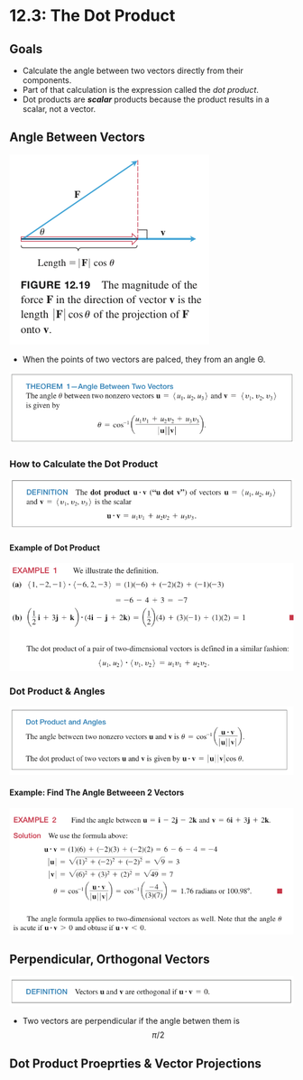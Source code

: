 # 12.3: The Dot Product

## Goals

* Calculate the angle between two vectors directly from their components.
* Part of that calculation is the expression called the _dot product_.
* Dot products are _**scalar**_ products because the product results in a scalar, not a vector.

## Angle Between Vectors

![](../../../.gitbook/assets/image%20%28264%29.png)

* When the points of two vectors are palced, they from an angle Θ.

![The numerator is just u &apos;dot&apos; v](../../../.gitbook/assets/image%20%28267%29.png)

### How to Calculate the Dot Product

![](../../../.gitbook/assets/image%20%28256%29.png)

#### Example of Dot Product

![](../../../.gitbook/assets/image%20%28253%29.png)

### Dot Product & Angles

![](../../../.gitbook/assets/image%20%28272%29.png)

#### Example: Find The Angle Betweeen 2 Vectors

![](../../../.gitbook/assets/image%20%28270%29.png)

## Perpendicular, Orthogonal Vectors

![](../../../.gitbook/assets/image%20%28262%29.png)

* Two vectors are perpendicular if the angle betwen them is $$\pi/2$$ 

## Dot Product Proeprties & Vector Projections











